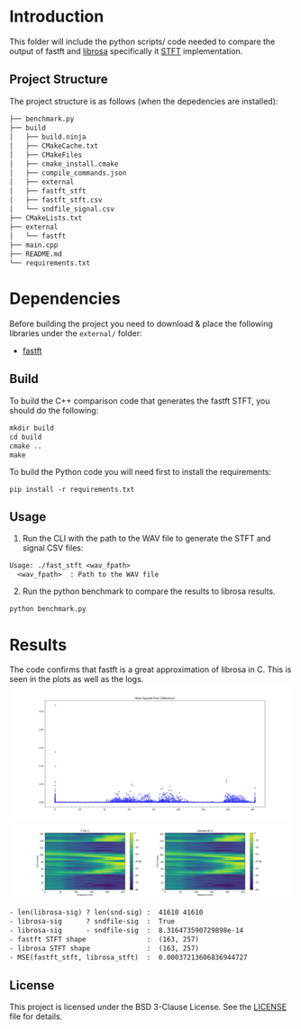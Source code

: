 # Introduction

This folder will include the python scripts/ code needed to compare the output of fastft and [librosa](https://librosa.org/doc/latest/index.html) specifically it [STFT](https://librosa.org/doc/main/generated/librosa.stft.html) implementation.


## Project Structure

The project structure is as follows (when the depedencies are installed):

```
├── benchmark.py
├── build
│   ├── build.ninja
│   ├── CMakeCache.txt
│   ├── CMakeFiles
│   ├── cmake_install.cmake
│   ├── compile_commands.json
│   ├── external
│   ├── fastft_stft
│   ├── fastft_stft.csv
│   └── sndfile_signal.csv
├── CMakeLists.txt
├── external
│   └── fastft
├── main.cpp
├── README.md
└── requirements.txt
```
# Dependencies 
Before building the project you need to download & place the following libraries under the `external/` folder: 

- [fastft](https://github.com/SuperKogito/fastft)

## Build
To build the C++ comparison code that generates the fastft STFT, you should do the following: 

```
mkdir build
cd build
cmake ..
make
```


To build the Python code you will need first to install the requirements:

```
pip install -r requirements.txt
```


## Usage 
1. Run the CLI with the path to the WAV file to generate the STFT and signal CSV files:

```
Usage: ./fast_stft <wav_fpath>
  <wav_fpath>  : Path to the WAV file
```

2. Run the python benchmark to compare the results to librosa results.
```
python benchmark.py
```

# Results
The code confirms that fastft is a great approximation of librosa in C. This is seen in the plots as well as the logs.
![](fastft_librosa_mse.png) 
![](fastft_vs_librosa.png)

```
- len(librosa-sig) ? len(snd-sig) :  41610 41610
- librosa-sig      ? sndfile-sig  :  True
- librosa-sig      - sndfile-sig  :  8.316473590729898e-14
- fastft STFT shape               :  (163, 257)
- librosa STFT shape              :  (163, 257)
- MSE(fastft_stft, librosa_stft)  :  0.00037213606836944727
```

## License

This project is licensed under the BSD 3-Clause License. See the [LICENSE](https://github.com/SuperKogito/fastft/blob/master/LICENSE) file for details.
